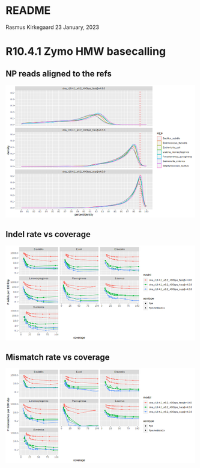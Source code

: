 README
================
Rasmus Kirkegaard
23 January, 2023

# R10.4.1 Zymo HMW basecalling

## NP reads aligned to the refs

![](README_files/figure-gfm/unnamed-chunk-1-1.png)<!-- -->

## Indel rate vs coverage

![](README_files/figure-gfm/unnamed-chunk-2-1.png)<!-- -->

## Mismatch rate vs coverage

![](README_files/figure-gfm/unnamed-chunk-3-1.png)<!-- -->
